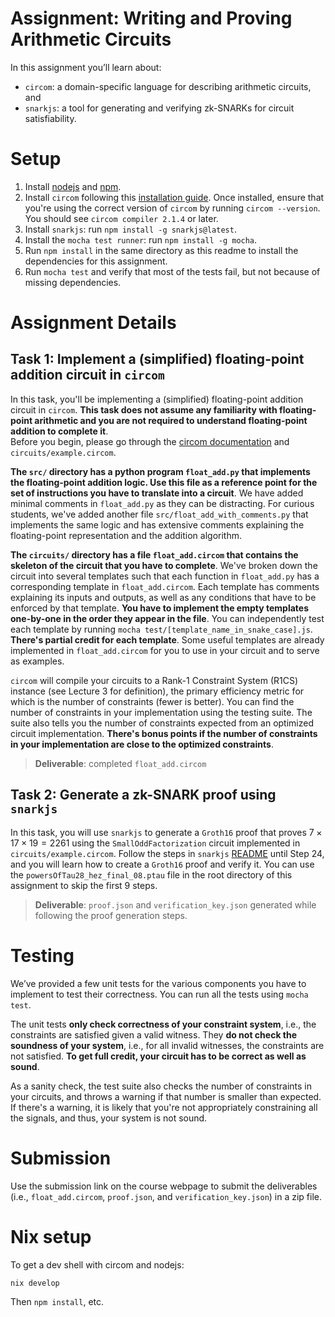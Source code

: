 # Assignment: Writing and Proving Arithmetic Circuits

In this assignment you’ll learn about:
* `circom`: a domain-specific language for describing arithmetic circuits, and
* `snarkjs`: a tool for generating and verifying zk-SNARKs for circuit satisfiability.

# Setup

1. Install [nodejs](https://nodejs.org/en/download/) and [npm](https://www.npmjs.com/get-npm).
2. Install `circom` following this [installation guide](https://docs.circom.io/getting-started/installation/). Once installed, ensure that you're using the correct version of `circom` by running `circom --version`. You should see `circom compiler 2.1.4` or later.
3. Install `snarkjs`: run `npm install -g snarkjs@latest`.
4. Install the `mocha test runner`: run `npm install -g mocha`.
5. Run `npm install` in the same directory as this readme to install the dependencies for this assignment.
6. Run `mocha test` and verify that most of the tests fail, but not because of missing dependencies.

# Assignment Details

## Task 1: Implement a (simplified) floating-point addition circuit in `circom`

In this task, you'll be implementing a (simplified) floating-point addition circuit in `circom`. **This task does not assume any familiarity with floating-point arithmetic and you are not required to understand floating-point addition to complete it**.  
Before you begin, please go through the [circom documentation](https://docs.circom.io/circom-language/signals/) and `circuits/example.circom`.

**The `src/` directory has a python program `float_add.py` that implements the floating-point addition logic. Use this file as a reference point for the set of instructions you have to translate into a circuit**. We have added minimal comments in `float_add.py` as they can be distracting. For curious students, we've added another file `src/float_add_with_comments.py` that implements the same logic and has extensive comments explaining the floating-point representation and the addition algorithm.

**The `circuits/` directory has a file `float_add.circom` that contains the skeleton of the circuit that you have to complete**.
We've broken down the circuit into several templates such that each function in `float_add.py` has a corresponding template in `float_add.circom`.
Each template has comments explaining its inputs and outputs, as well as any conditions that have to be enforced by that template.
**You have to implement the empty templates one-by-one in the order they appear in the file**. You can independently test each template by running `mocha test/[template_name_in_snake_case].js`. **There's partial credit for each template**.
Some useful templates are already implemented in `float_add.circom` for you to use in your circuit and to serve as examples.

`circom` will compile your circuits to a Rank-1 Constraint System (R1CS) instance (see Lecture 3 for definition), the primary efficiency metric for which is the number of constraints (fewer is better). You can find the number of constraints in your implementation using the testing suite. The suite also tells you the number of constraints expected from an optimized circuit implementation. **There's bonus points if the number of constraints in your implementation are close to the optimized constraints**.

> **Deliverable**: completed `float_add.circom`

## Task 2: Generate a zk-SNARK proof using `snarkjs`

In this task, you will use `snarkjs` to generate a `Groth16` proof that proves $7 \times 17 \times 19 = 2261$ using the `SmallOddFactorization` circuit implemented in `circuits/example.circom`.
Follow the steps in `snarkjs` [README](https://github.com/iden3/snarkjs) until Step 24, and you will learn how to create a `Groth16` proof and verify it. You can use the `powersOfTau28_hez_final_08.ptau` file in the root directory of this assignment to skip the first 9 steps.

> **Deliverable**: `proof.json` and `verification_key.json` generated while following the proof generation steps.

# Testing

We’ve provided a few unit tests for the various components you have to implement to test their correctness. You can run all the tests using `mocha test`.

The unit tests **only check correctness of your constraint system**, i.e., the constraints are satisfied given a valid witness. They **do not check the soundness of your system**, i.e., for all invalid witnesses, the constraints are not satisfied. **To get full credit, your circuit has to be correct as well as sound**.

As a sanity check, the test suite also checks the number of constraints in your circuits, and throws a warning if that number is smaller than expected. If there's a warning, it is likely that you're not appropriately constraining all the signals, and thus, your system is not sound.

# Submission

Use the submission link on the course webpage to submit the deliverables (i.e., `float_add.circom`, `proof.json`, and `verification_key.json`) in a zip file.

# Nix setup

To get a dev shell with circom and nodejs:

```
nix develop
```

Then `npm install`, etc.
